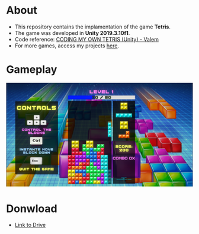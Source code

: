 # About
- This repository contains the implamentation of the game **Tetris**.
- The game was developed in **Unity 2019.3.10f1**.
- Code reference: [CODING MY OWN TETRIS (Unity) - Valem](https://www.youtube.com/watch?v=T5P8ohdxDjo)
- For more games, access my projects [here](https://github.com/ViniciusChrisosthemos/Projetos).

# Gameplay

![Main Screen](https://github.com/ViniciusChrisosthemos/Tetris/blob/master/Images/Gameplay.png)

# Donwload

- [Link to Drive](https://drive.google.com/file/d/1t1ara9GKFTcjno_W4snzREvQnSO0T_Px/view?usp=sharing)
